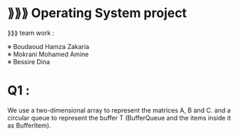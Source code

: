 # ⟫⟫⟫ Operating System project
⟫⟫⟫ team work :  
  
※ Boudaoud Hamza Zakaria  
※ Mokrani Mohamed Amine  
※ Bessire Dina  

# Q1 :  
We use a two-dimensional array to represent the matrices A, B and C. and a circular queue to represent the buffer T (BufferQueue and the items inside it as BufferItem).

